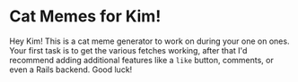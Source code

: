 # Cat Memes for Kim!

Hey Kim! This is a cat meme generator to work on during your one on ones. Your first task is to get the various fetches working, after that I'd recommend adding additional features like a `like` button, comments, or even a Rails backend. Good luck!
